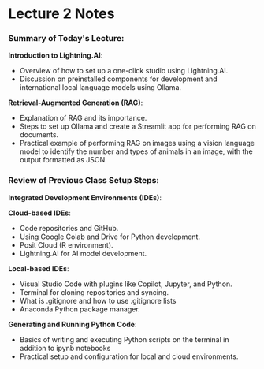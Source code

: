 # Lecture 2 Notes


### Summary of Today's Lecture:
**Introduction to Lightning.AI**:
- Overview of how to set up a one-click studio using Lightning.AI.
- Discussion on preinstalled components for development and international local language models using Ollama.

**Retrieval-Augmented Generation (RAG)**:
- Explanation of RAG and its importance.
- Steps to set up Ollama and create a Streamlit app for performing RAG on documents.
- Practical example of performing RAG on images using a vision language model to identify the number and types of animals in an image, with the output formatted as JSON.

### Review of Previous Class Setup Steps:
**Integrated Development Environments (IDEs)**:

**Cloud-based IDEs**:
- Code repositories and GitHub.
- Using Google Colab and Drive for Python development.
- Posit Cloud (R environment).
- Lightning.AI for AI model development.

**Local-based IDEs**:
- Visual Studio Code with plugins like Copilot, Jupyter, and Python.
- Terminal for cloning repositories and syncing.
- What is .gitignore and how to use .gitignore lists
- Anaconda Python package manager.

**Generating and Running Python Code**:
- Basics of writing and executing Python scripts on the terminal in addition to ipynb notebooks
- Practical setup and configuration for local and cloud environments.
